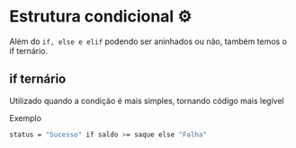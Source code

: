 # Estrutura condicional ⚙️
 Além do `if, else e elif` podendo ser aninhados ou não, também temos o if ternário.

 ## if ternário
Utilizado quando a condição é mais simples, tornando código mais legível

 Exemplo</p>
  ```bash
 status = "Sucesso" if saldo >= saque else "Falha"
 ```
